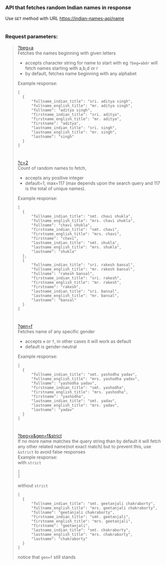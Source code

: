### API that fetches random Indian names in response

Use `GET` method with URL [https://indian-names-api/name](https://indian-names-api/name)
#
### Request parameters:
> [?beg=a](https://indian-names-api/name?c=a)  
> Fetches the names beginning with given letters
> - accepts character string for name to start with eg `?beg=abdr` will fetch names starting with a,b,d or r
> - by default, fetches name beginning with any alphabet
> 
> Example response:
> ```
> [
>   {
>       "fullname_indian_title": "sri. aditya singh",
>       "fullname_english_title": "mr. aditya singh",
>       "fullname": "aditya singh",
>       "firstname_indian_title": "sri. aditya",
>       "firstname_english_title": "mr. aditya",
>       "firstname": "aditya",
>       "lastname_indian_title": "sri. singh",
>       "lastname_english_title": "mr. singh",
>       "lastname": "singh"
>   }
> ]
> ```
> #
> [?c=2](https://indian-names-api/name?c=2)  
> Count of random names to fetch, 
> - accepts any positive integer
> - default=1, max=117 (max depends upon the search query and 117 is the total of unique names).
> 
> Example response:
> ```
> [
>   {
>       "fullname_indian_title": "smt. chavi shukla",
>       "fullname_english_title": "mrs. chavi shukla",
>       "fullname": "chavi shukla",
>       "firstname_indian_title": "smt. chavi",
>       "firstname_english_title": "mrs. chavi",
>       "firstname": "chavi",
>       "lastname_indian_title": "smt. shukla",
>       "lastname_english_title": "mrs. shukla",
>       "lastname": "shukla"
>   },
>   {
>       "fullname_indian_title": "sri. rakesh bansal",
>       "fullname_english_title": "mr. rakesh bansal",
>       "fullname": "rakesh bansal",
>       "firstname_indian_title": "sri. rakesh",
>       "firstname_english_title": "mr. rakesh",
>       "firstname": "rakesh",
>       "lastname_indian_title": "sri. bansal",
>       "lastname_english_title": "mr. bansal",
>       "lastname": "bansal"
>   }
> ]
> ```
> #
> [?gen=f](https://indian-names-api/name?gen=f)  
> Fetches name of any specific gender
> - accepts `m` or `f`, in other cases it will work as default
> - default is gender-neutral
> 
> Example response:
> ```
> [
>   {
>       "fullname_indian_title": "smt. yashodha yadav",
>       "fullname_english_title": "mrs. yashodha yadav",
>       "fullname": "yashodha yadav",
>       "firstname_indian_title": "smt. yashodha",
>       "firstname_english_title": "mrs. yashodha",
>       "firstname": "yashodha",
>       "lastname_indian_title": "smt. yadav",
>       "lastname_english_title": "mrs. yadav",
>       "lastname": "yadav"
>   }
> ]
> ```
> #
> [?beg=x&gen=f&strict](https://indian-names-api/name?beg=x&gen=f&strict)  
> If no more name matches the query string than by default it will fetch any other related name(not exact match) but to prevent this, use `&strict` to avoid false responses\
> Example response:\
> with `strict`
> ```
> [
> ]
> ```
> without `strict`
> ```
> [
>   {
>       "fullname_indian_title": "smt. geetanjali chakraborty",
>       "fullname_english_title": "mrs. geetanjali chakraborty",
>       "fullname": "geetanjali chakraborty",
>       "firstname_indian_title": "smt. geetanjali",
>       "firstname_english_title": "mrs. geetanjali",
>       "firstname": "geetanjali",
>       "lastname_indian_title": "smt. chakraborty",
>       "lastname_english_title": "mrs. chakraborty",
>       "lastname": "chakraborty"
>   }
> ]
> ```
> notice that `gen=f` still stands
> #

